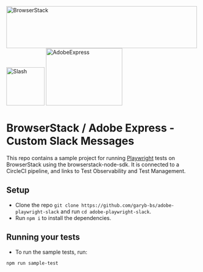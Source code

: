 <p float="left">
  <img src="https://d98b8t1nnulk5.cloudfront.net/production/images/layout/logo-header.png?1469004780" width="500" height="110" title="BrowserStack">
  <img src="https://i.imgur.com/I3vu3uh.png" width="100" height="100" title="Slash">
  <img src="https://surreyschoolsone.ca/cms-data/gallery/blog/resources/adobe-express/adobeexpress.jpg" width="200" height="150" title="AdobeExpress">
</p>

# BrowserStack / Adobe Express - Custom Slack Messages
This repo contains a sample project for running [Playwright](https://playwright.dev/docs/intro) tests on BrowserStack using the browserstack-node-sdk. It is connected to a CircleCI pipeline, and links to Test Observability and Test Management.

## Setup

* Clone the repo `git clone https://github.com/garyb-bs/adobe-playwright-slack` and run `cd adobe-playwright-slack`.
* Run `npm i` to install the dependencies.

## Running your tests

- To run the sample tests, run:

```sh
npm run sample-test
```